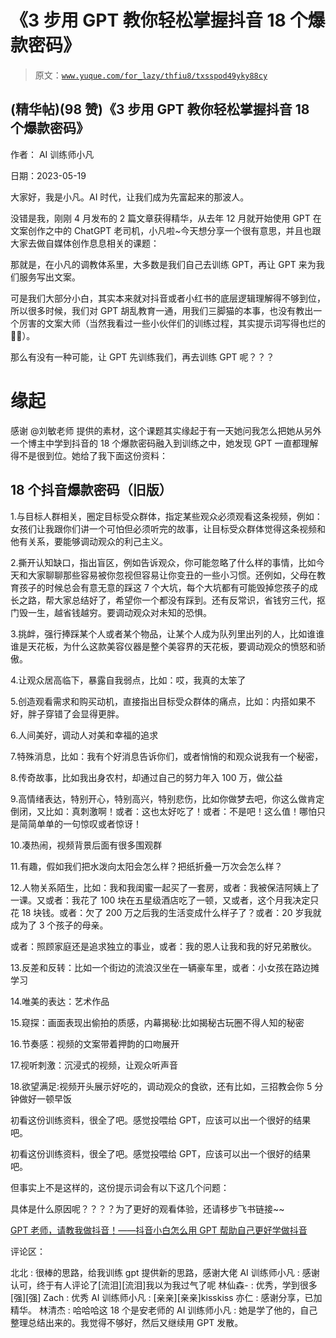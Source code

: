 # 《3 步用 GPT 教你轻松掌握抖音 18 个爆款密码》

> 原文：[`www.yuque.com/for_lazy/thfiu8/txsspod49yky88cy`](https://www.yuque.com/for_lazy/thfiu8/txsspod49yky88cy)



## (精华帖)(98 赞)《3 步用 GPT 教你轻松掌握抖音 18 个爆款密码》 

作者： AI 训练师小凡 

日期：2023-05-19 

大家好，我是小凡。AI 时代，让我们成为先富起来的那波人。 

没错是我，刚刚 4 月发布的 2 篇文章获得精华，从去年 12 月就开始使用 GPT 在文案创作之中的 ChatGPT 老司机，小凡啦~今天想分享一个很有意思，并且也跟大家去做自媒体创作息息相关的课题： 

那就是，在小凡的调教体系里，大多数是我们自己去训练 GPT，再让 GPT 来为我们服务写出文案。 

可是我们大部分小白，其实本来就对抖音或者小红书的底层逻辑理解得不够到位，所以很多时候，我们对 GPT 胡乱教育一通，用我们三脚猫的本事，也没有教出一个厉害的文案大师（当然我看过一些小伙伴们的训练过程，其实提示词写得也烂的🤣🤣）。 

那么有没有一种可能，让 GPT 先训练我们，再去训练 GPT 呢？？？ 

# 缘起 

感谢 @刘敏老师 提供的素材，这个课题其实缘起于有一天她问我怎么把她从另外一个博主中学到抖音的 18 个爆款密码融入到训练之中，她发现 GPT 一直都理解得不是很到位。她给了我下面这份资料： 

## 18 个抖音爆款密码（旧版） 

1.与目标人群相关，圈定目标受众群体，指定某些观众必须观看这条视频，例如：女孩们让我跟你们讲一个可怕但必须听完的故事，让目标受众群体觉得这条视频和他有关系，要能够调动观众的利己主义。 

2.撕开认知缺口，指出盲区，例如告诉观众，你可能忽略了什么样的事情，比如今天和大家聊聊那些容易被你忽视但容易让你变丑的一些小习惯。还例如，父母在教育孩子的时候总会有意无意的踩这 7 个大坑，每个大坑都有可能毁掉您孩子的成长之路，帮大家总结好了，希望你一个都没有踩到。还有反常识，省钱穷三代，抠门毁一生，越省钱越穷。要调动观众对未知的恐惧。 

3.挑衅，强行捧踩某个人或者某个物品，让某个人成为队列里出列的人，比如谁谁谁是天花板，为什么这款美容仪器是整个美容界的天花板，要调动观众的愤怒和骄傲。 

4.让观众居高临下，暴露自我弱点，比如：哎，我真的太笨了 

5.创造观看需求和购买动机，直接指出目标受众群体的痛点，比如：内搭如果不好，胖子穿错了会显得更胖。 

6.人间美好，调动人对美和幸福的追求 

7.特殊消息，比如：我有个好消息告诉你们，或者悄悄的和观众说我有一个秘密， 

8.传奇故事，比如我出身农村，却通过自己的努力年入 100 万，做公益 

9.高情绪表达，特别开心，特别高兴，特别悲伤，比如你做梦去吧，你这么做肯定倒闭，又比如：真刺激啊！或者：这也太好吃了！或者：不是吧！这么值！哪怕只是简简单单的一句惊叹或者惊讶！ 

10.凑热闹，视频背景后面有很多围观群 

11.有趣，假如我们把水泼向太阳会怎么样？把纸折叠一万次会怎么样？ 

12.人物关系陌生，比如：我和我闺蜜一起买了一套房，或者：我被保洁阿姨上了一课。又或者：我花了 100 块在五星级酒店吃了一顿，又或者，这个月我决定只花 18 块钱。或者：欠了 200 万之后我的生活变成什么样子了？或者：20 岁我就成为了 3 个孩子的母亲。 

或者：照顾家庭还是追求独立的事业，或者：我的恩人让我和我的好兄弟散伙。 

13.反差和反转：比如一个街边的流浪汉坐在一辆豪车里，或者：小女孩在路边摊学习 

14.唯美的表达：艺术作品 

15.窥探：画面表现出偷拍的质感，内幕揭秘:比如揭秘古玩圈不得人知的秘密 

16.节奏感：视频的文案带着押韵的口吻展开 

17.视听刺激：沉浸式的视频，让观众听声音 

18.欲望满足:视频开头展示好吃的，调动观众的食欲，还有比如，三招教会你 5 分钟做好一顿早饭 

初看这份训练资料，很全了吧。感觉投喂给 GPT，应该可以出一个很好的结果吧。 

初看这份训练资料，很全了吧。感觉投喂给 GPT，应该可以出一个很好的结果吧。 

但事实上不是这样的，这份提示词会有以下这几个问题： 

具体是什么原因呢？？？？为了更好的观看体验，还请移步飞书链接~~ 

[GPT 老师，请教我做抖音！——抖音小白怎么用 GPT 帮助自己更好学做抖音](https://fjt9w880tn.feishu.cn/docx/ATkmdw05so8PnCx0CEIcqEdXnMf) 

评论区： 

北北 : 很棒的思路，给我训练 gpt 提供新的思路，感谢大佬 AI 训练师小凡 : 感谢认可，终于有人评论了[流泪][流泪]我以为我过气了呢 林仙森- : 优秀，学到很多[强][强] Zach : 优秀 AI 训练师小凡 : [亲亲][亲亲]kisskiss 亦仁 : 感谢分享，已加精华。 林清杰 : 哈哈哈这 18 个是安老师的 AI 训练师小凡 : 她是学了他的，自己整理总结出来的。我觉得不够好，然后又继续用 GPT 发散。